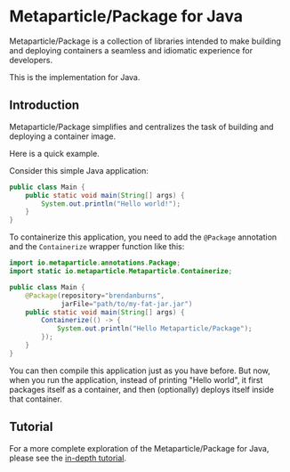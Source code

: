 # Metaparticle/Package for Java
Metaparticle/Package is a collection of libraries intended to 
make building and deploying containers a seamless and idiomatic
experience for developers.

This is the implementation for Java.

## Introduction
Metaparticle/Package simplifies and centralizes the task of
building and deploying a container image.

Here is a quick example.

Consider this simple Java application:

```java
public class Main {
    public static void main(String[] args) {
        System.out.println("Hello world!");
    }
}
```

To containerize this application, you need to add the `@Package` annotation and the `Containerize` wrapper function
like this:

```java
import io.metaparticle.annotations.Package;
import static io.metaparticle.Metaparticle.Containerize;

public class Main {
    @Package(repository="brendanburns",
             jarFile="path/to/my-fat-jar.jar")
    public static void main(String[] args) {
        Containerize(() -> {
            System.out.println("Hello Metaparticle/Package");
        });
    }
}
```

You can then compile this application just as you have before.
But now, when you run the application, instead of printing "Hello world", it first packages itself as a container, and
then (optionally) deploys itself inside that container.

## Tutorial
For a more complete exploration of the Metaparticle/Package for Java, please see the [in-depth tutorial](tutorial.md).